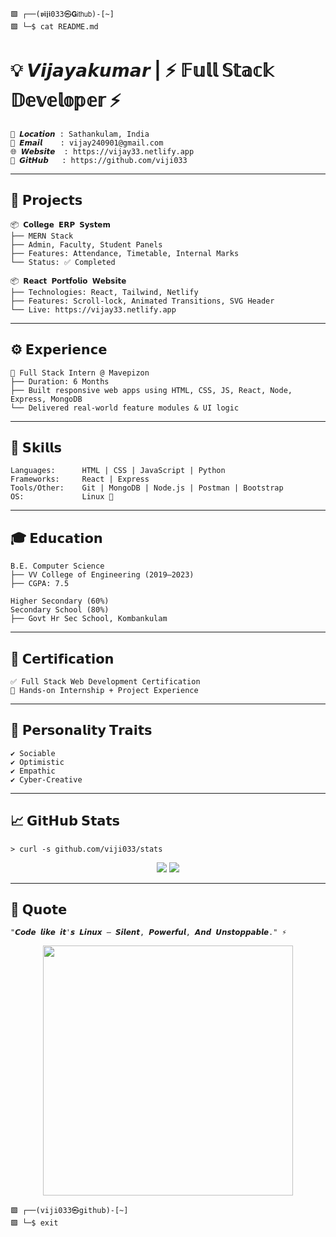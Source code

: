 ```
🟩 ┌──(𝖛𝖎𝖏𝖎033㉿𝗚𝗂𝗍𝗁𝗎𝖻)-[~]
🟩 └─$ cat README.md
```

# 💡 𝙑𝙞𝙟𝙖𝙮𝙖𝙠𝙪𝙢𝙖𝙧 | ⚡ 𝔽𝕦𝕝𝕝 𝕊𝕥𝕒𝕔𝕜 𝔻𝕖𝕧𝕖𝕝𝕠𝕡𝕖𝕣 ⚡

```
📍 𝙇𝙤𝙘𝙖𝙩𝙞𝙤𝙣 : Sathankulam, India  
📧 𝙀𝙢𝙖𝙞𝙡    : vijay240901@gmail.com  
🌐 𝙒𝙚𝙗𝙨𝙞𝙩𝙚  : https://vijay33.netlify.app  
🔗 𝙂𝙞𝙩𝙃𝙪𝙗   : https://github.com/viji033
```

---

## 📂 𝗣𝗿𝗼𝗷𝗲𝗰𝘁𝘀

```
📦 𝗖𝗼𝗹𝗹𝗲𝗴𝗲 𝗘𝗥𝗣 𝗦𝘆𝘀𝘁𝗲𝗺  
├── MERN Stack  
├── Admin, Faculty, Student Panels  
├── Features: Attendance, Timetable, Internal Marks  
└── Status: ✅ Completed

📦 𝗥𝗲𝗮𝗰𝘁 𝗣𝗼𝗿𝘁𝗳𝗼𝗹𝗶𝗼 𝗪𝗲𝗯𝘀𝗶𝘁𝗲  
├── Technologies: React, Tailwind, Netlify  
├── Features: Scroll-lock, Animated Transitions, SVG Header  
└── Live: https://vijay33.netlify.app
```

---

## ⚙️ 𝗘𝘅𝗽𝗲𝗿𝗶𝗲𝗻𝗰𝗲

```
💼 Full Stack Intern @ Mavepizon  
├── Duration: 6 Months  
├── Built responsive web apps using HTML, CSS, JS, React, Node, Express, MongoDB  
└── Delivered real-world feature modules & UI logic
```

---

## 🧠 𝗦𝗸𝗶𝗹𝗹𝘀

```
Languages:      HTML | CSS | JavaScript | Python  
Frameworks:     React | Express  
Tools/Other:    Git | MongoDB | Node.js | Postman | Bootstrap  
OS:             Linux 🐧
```

---

## 🎓 𝗘𝗱𝘂𝗰𝗮𝘁𝗶𝗼𝗻

```
B.E. Computer Science  
├── VV College of Engineering (2019–2023)  
├── CGPA: 7.5

Higher Secondary (60%)  
Secondary School (80%)  
├── Govt Hr Sec School, Kombankulam
```

---

## 📜 𝗖𝗲𝗿𝘁𝗶𝗳𝗶𝗰𝗮𝘁𝗶𝗼𝗻

```
✅ Full Stack Web Development Certification  
🧪 Hands-on Internship + Project Experience
```

---

## 🧬 𝗣𝗲𝗿𝘀𝗼𝗻𝗮𝗹𝗶𝘁𝘆 𝗧𝗿𝗮𝗶𝘁𝘀

```
✔️ Sociable  
✔️ Optimistic  
✔️ Empathic  
✔️ Cyber-Creative
```

---

## 📈 𝗚𝗶𝘁𝗛𝘂𝗯 𝗦𝘁𝗮𝘁𝘀

```
> curl -s github.com/viji033/stats
```

<p align="center">
  <img src="https://github-readme-stats.vercel.app/api?username=viji033&show_icons=true&theme=tokyonight&border_color=00FFFF" />
  <img src="https://github-readme-stats.vercel.app/api/top-langs/?username=viji033&layout=compact&theme=tokyonight&title_color=00FFFF" />
</p>

---

## 💬 𝗤𝘂𝗼𝘁𝗲

```
"𝘾𝙤𝙙𝙚 𝙡𝙞𝙠𝙚 𝙞𝙩'𝙨 𝙇𝙞𝙣𝙪𝙭 — 𝙎𝙞𝙡𝙚𝙣𝙩, 𝙋𝙤𝙬𝙚𝙧𝙛𝙪𝙡, 𝘼𝙣𝙙 𝙐𝙣𝙨𝙩𝙤𝙥𝙥𝙖𝙗𝙡𝙚." ⚡
```

<p align="center">
  <img src="https://media.giphy.com/media/qgQUggAC3Pfv687qPC/giphy.gif" width="400" />
</p>

```
🟩 ┌──(viji033㉿github)-[~]
🟩 └─$ exit
```